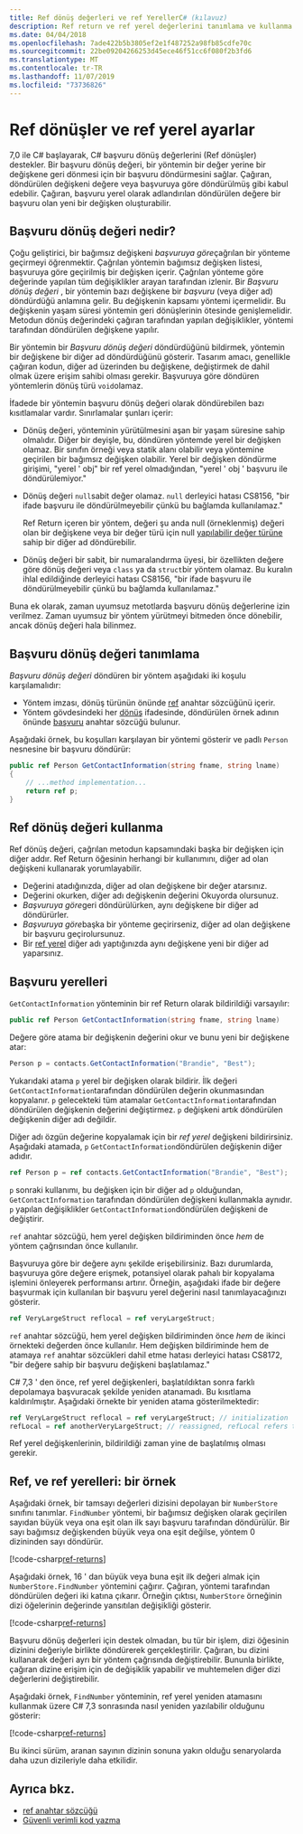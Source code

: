 ```yaml
---
title: Ref dönüş değerleri ve ref YerellerC# (kılavuz)
description: Ref return ve ref yerel değerlerini tanımlama ve kullanma hakkında bilgi edinin
ms.date: 04/04/2018
ms.openlocfilehash: 7ade422b5b3805ef2e1f487252a98fb85cdfe70c
ms.sourcegitcommit: 22be09204266253d45ece46f51cc6f080f2b3fd6
ms.translationtype: MT
ms.contentlocale: tr-TR
ms.lasthandoff: 11/07/2019
ms.locfileid: "73736826"
---
```

# <a name="ref-returns-and-ref-locals"></a>Ref dönüşler ve ref yerel ayarlar

7,0 ile C# başlayarak, C# başvuru dönüş değerlerini (Ref dönüşler) destekler. Bir başvuru dönüş değeri, bir yöntemin bir değer yerine bir değişkene geri dönmesi için bir başvuru döndürmesini sağlar. Çağıran, döndürülen değişkeni değere veya başvuruya göre döndürülmüş gibi kabul edebilir. Çağıran, başvuru yerel olarak adlandırılan döndürülen değere bir başvuru olan yeni bir değişken oluşturabilir.

## <a name="what-is-a-reference-return-value"></a>Başvuru dönüş değeri nedir?

Çoğu geliştirici, bir bağımsız değişkeni *başvuruya göre*çağrılan bir yönteme geçirmeyi öğrenmektir. Çağrılan yöntemin bağımsız değişken listesi, başvuruya göre geçirilmiş bir değişken içerir. Çağrılan yönteme göre değerinde yapılan tüm değişiklikler arayan tarafından izlenir. Bir *Başvuru dönüş değeri* , bir yöntemin bazı değişkene bir *başvuru* (veya diğer ad) döndürdüğü anlamına gelir. Bu değişkenin kapsamı yöntemi içermelidir. Bu değişkenin yaşam süresi yöntemin geri dönüşlerinin ötesinde genişlemelidir. Metodun dönüş değerindeki çağıran tarafından yapılan değişiklikler, yöntemi tarafından döndürülen değişkene yapılır.

Bir yöntemin bir *Başvuru dönüş değeri* döndürdüğünü bildirmek, yöntemin bir değişkene bir diğer ad döndürdüğünü gösterir. Tasarım amacı, genellikle çağıran kodun, diğer ad üzerinden bu değişkene, değiştirmek de dahil olmak üzere erişim sahibi olması gerekir. Başvuruya göre döndüren yöntemlerin dönüş türü `void`olamaz.

İfadede bir yöntemin başvuru dönüş değeri olarak döndürebilen bazı kısıtlamalar vardır. Sınırlamalar şunları içerir:

- Dönüş değeri, yönteminin yürütülmesini aşan bir yaşam süresine sahip olmalıdır. Diğer bir deyişle, bu, döndüren yöntemde yerel bir değişken olamaz. Bir sınıfın örneği veya statik alanı olabilir veya yöntemine geçirilen bir bağımsız değişken olabilir. Yerel bir değişken döndürme girişimi, "yerel ' obj" bir ref yerel olmadığından, "yerel ' obj ' başvuru ile döndürülemiyor."

- Dönüş değeri `null`sabit değer olamaz. `null` derleyici hatası CS8156, "bir ifade başvuru ile döndürülmeyebilir çünkü bu bağlamda kullanılamaz."

   Ref Return içeren bir yöntem, değeri şu anda null (örneklenmiş) değeri olan bir değişkene veya bir değer türü için null [yapılabilir değer türüne](../../language-reference/builtin-types/nullable-value-types.md) sahip bir diğer ad döndürebilir.

- Dönüş değeri bir sabit, bir numaralandırma üyesi, bir özellikten değere göre dönüş değeri veya `class` ya da `struct`bir yöntem olamaz. Bu kuralın ihlal edildiğinde derleyici hatası CS8156, "bir ifade başvuru ile döndürülmeyebilir çünkü bu bağlamda kullanılamaz."

Buna ek olarak, zaman uyumsuz metotlarda başvuru dönüş değerlerine izin verilmez. Zaman uyumsuz bir yöntem yürütmeyi bitmeden önce dönebilir, ancak dönüş değeri hala bilinmez.

## <a name="defining-a-ref-return-value"></a>Başvuru dönüş değeri tanımlama

*Başvuru dönüş değeri* döndüren bir yöntem aşağıdaki iki koşulu karşılamalıdır:

- Yöntem imzası, dönüş türünün önünde [ref](../../language-reference/keywords/ref.md) anahtar sözcüğünü içerir.
- Yöntem gövdesindeki her [dönüş](../../language-reference/keywords/return.md) ifadesinde, döndürülen örnek adının önünde [başvuru](../../language-reference/keywords/ref.md) anahtar sözcüğü bulunur.

Aşağıdaki örnek, bu koşulları karşılayan bir yöntemi gösterir ve `p`adlı `Person` nesnesine bir başvuru döndürür:

```csharp
public ref Person GetContactInformation(string fname, string lname)
{
    // ...method implementation...
    return ref p;
}
```

## <a name="consuming-a-ref-return-value"></a>Ref dönüş değeri kullanma

Ref dönüş değeri, çağrılan metodun kapsamındaki başka bir değişken için diğer addır. Ref Return öğesinin herhangi bir kullanımını, diğer ad olan değişkeni kullanarak yorumlayabilir.

- Değerini atadığınızda, diğer ad olan değişkene bir değer atarsınız.
- Değerini okurken, diğer adı değişkenin değerini Okuyorda olursunuz.
- *Başvuruya göre*geri döndürülürken, aynı değişkene bir diğer ad döndürürler.
- *Başvuruya göre*başka bir yönteme geçirirseniz, diğer ad olan değişkene bir başvuru geçirolursunuz.
- Bir [ref yerel](#ref-locals) diğer adı yaptığınızda aynı değişkene yeni bir diğer ad yaparsınız.

## <a name="ref-locals"></a>Başvuru yerelleri

`GetContactInformation` yönteminin bir ref Return olarak bildirildiği varsayılır:

```csharp
public ref Person GetContactInformation(string fname, string lname)
```

Değere göre atama bir değişkenin değerini okur ve bunu yeni bir değişkene atar:

```csharp
Person p = contacts.GetContactInformation("Brandie", "Best");
```

Yukarıdaki atama `p` yerel bir değişken olarak bildirir. İlk değeri `GetContactInformation`tarafından döndürülen değerin okunmasından kopyalanır. `p` gelecekteki tüm atamalar `GetContactInformation`tarafından döndürülen değişkenin değerini değiştirmez. `p` değişkeni artık döndürülen değişkenin diğer adı değildir.

Diğer adı özgün değerine kopyalamak için bir *ref yerel* değişkeni bildirirsiniz. Aşağıdaki atamada, `p` `GetContactInformation`döndürülen değişkenin diğer adıdır.

```csharp
ref Person p = ref contacts.GetContactInformation("Brandie", "Best");
```

`p` sonraki kullanımı, bu değişken için bir diğer ad `p` olduğundan, `GetContactInformation` tarafından döndürülen değişkeni kullanmakla aynıdır. `p` yapılan değişiklikler `GetContactInformation`döndürülen değişkeni de değiştirir.

`ref` anahtar sözcüğü, hem yerel değişken bildiriminden önce *hem* de yöntem çağrısından önce kullanılır. 

Başvuruya göre bir değere aynı şekilde erişebilirsiniz. Bazı durumlarda, başvuruya göre değere erişmek, potansiyel olarak pahalı bir kopyalama işlemini önleyerek performansı artırır. Örneğin, aşağıdaki ifade bir değere başvurmak için kullanılan bir başvuru yerel değerini nasıl tanımlayacağınızı gösterir.

```csharp
ref VeryLargeStruct reflocal = ref veryLargeStruct;
```

`ref` anahtar sözcüğü, hem yerel değişken bildiriminden önce *hem* de ikinci örnekteki değerden önce kullanılır. Hem değişken bildiriminde hem de atamaya `ref` anahtar sözcükleri dahil etme hatası derleyici hatası CS8172, "bir değere sahip bir başvuru değişkeni başlatılamaz." 

C# 7,3 ' den önce, ref yerel değişkenleri, başlatıldıktan sonra farklı depolamaya başvuracak şekilde yeniden atanamadı. Bu kısıtlama kaldırılmıştır. Aşağıdaki örnekte bir yeniden atama gösterilmektedir:

```csharp
ref VeryLargeStruct reflocal = ref veryLargeStruct; // initialization
refLocal = ref anotherVeryLargeStruct; // reassigned, refLocal refers to different storage.
```

 Ref yerel değişkenlerinin, bildirildiği zaman yine de başlatılmış olması gerekir.

## <a name="ref-returns-and-ref-locals-an-example"></a>Ref, ve ref yerelleri: bir örnek

Aşağıdaki örnek, bir tamsayı değerleri dizisini depolayan bir `NumberStore` sınıfını tanımlar. `FindNumber` yöntemi, bir bağımsız değişken olarak geçirilen sayıdan büyük veya ona eşit olan ilk sayı başvuru tarafından döndürülür. Bir sayı bağımsız değişkenden büyük veya ona eşit değilse, yöntem 0 dizininden sayı döndürür. 

[!code-csharp[ref-returns](../../../../samples/snippets/csharp/programming-guide/ref-returns/NumberStore.cs#1)]

Aşağıdaki örnek, 16 ' dan büyük veya buna eşit ilk değeri almak için `NumberStore.FindNumber` yöntemini çağırır. Çağıran, yöntemi tarafından döndürülen değeri iki katına çıkarır. Örneğin çıktısı, `NumberStore` örneğinin dizi öğelerinin değerinde yansıtılan değişikliği gösterir.

[!code-csharp[ref-returns](../../../../samples/snippets/csharp/programming-guide/ref-returns/NumberStore.cs#2)]

Başvuru dönüş değerleri için destek olmadan, bu tür bir işlem, dizi öğesinin dizinini değeriyle birlikte döndürerek gerçekleştirilir. Çağıran, bu dizini kullanarak değeri ayrı bir yöntem çağrısında değiştirebilir. Bununla birlikte, çağıran dizine erişim için de değişiklik yapabilir ve muhtemelen diğer dizi değerlerini değiştirebilir.  

Aşağıdaki örnek, `FindNumber` yönteminin, ref yerel yeniden atamasını kullanmak üzere C# 7,3 sonrasında nasıl yeniden yazılabilir olduğunu gösterir:

[!code-csharp[ref-returns](../../../../samples/snippets/csharp/programming-guide/ref-returns/NumberStoreUpdated.cs#1)]

Bu ikinci sürüm, aranan sayının dizinin sonuna yakın olduğu senaryolarda daha uzun dizileriyle daha etkilidir.

## <a name="see-also"></a>Ayrıca bkz.

- [ref anahtar sözcüğü](../../language-reference/keywords/ref.md)
- [Güvenli verimli kod yazma](../../write-safe-efficient-code.md)

